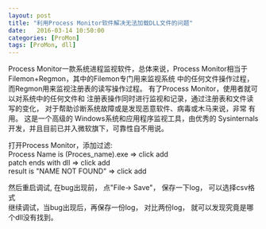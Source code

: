 ```yaml
---
layout: post
title: "利用Process Monitor软件解决无法加载DLL文件的问题"
date:   2016-03-14 10:50:00 
categories: [ProMon]
tags: [ProMon, dll]
---
```


Process Monitor一款系统进程监视软件，总体来说，Process Monitor相当于Filemon+Regmon，其中的Filemon专门用来监视系统 中的任何文件操作过程，而Regmon用来监视注册表的读写操作过程。 有了Process Monitor，使用者就可以对系统中的任何文件和 注册表操作同时进行监视和记录，通过注册表和文件读写的变化， 对于帮助诊断系统故障或是发现恶意软件、病毒或木马来说，非常 有用。 这是一个高级的 Windows系统和应用程序监视工具，由优秀的 Sysinternals开发，并且目前已并入微软旗下，可靠性自不用说。    

打开Process Monitor，添加过滤:    
Process Name is (Proces_name).exe  => click add   
patch ends with dll  => click add    
result is "NAME NOT FOUND"  => click add   

然后重启调试, 在bug出现前， 点"File-> Save"， 保存一下log， 可以选择csv格式   
继续调试，当bug出现后，再保存一份log， 对比两份log， 就可以发现究竟是哪个dll没有找到。   